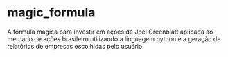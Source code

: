 # magic_formula
A fórmula mágica para investir em ações de Joel Greenblatt aplicada ao mercado de ações brasileiro utilizando a linguagem python e a geração de relatórios de empresas escolhidas pelo usuário.

